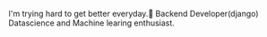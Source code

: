 I'm trying hard to get better everyday.💪
Backend Developer(django)
Datascience and Machine learing enthusiast.
